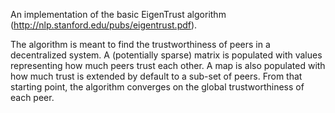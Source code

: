 An implementation of the basic EigenTrust algorithm (http://nlp.stanford.edu/pubs/eigentrust.pdf).

The algorithm is meant to find the trustworthiness of peers in a decentralized system. A (potentially sparse) matrix is populated with values representing how much peers trust each other. A map is also populated with how much trust is extended by default to a sub-set of peers. From that starting point, the algorithm converges on the global trustworthiness of each peer.